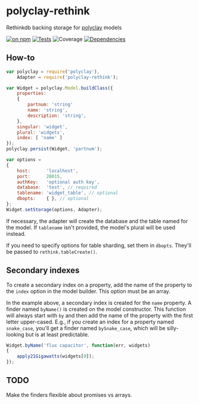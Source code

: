 # polyclay-rethink

Rethinkdb backing storage for [polyclay](https://github.com/ceejbot/polyclay) models

[![on npm](http://img.shields.io/npm/v/polyclay-rethink.svg?style=flat)](https://www.npmjs.org/package/polyclay-rethink)  [![Tests](http://img.shields.io/travis/ceejbot/polyclay-rethink.svg?style=flat)](http://travis-ci.org/ceejbot/polyclay-rethink) ![Coverage](http://img.shields.io/badge/coverage-100%25-green.svg?style=flat) [![Dependencies](http://img.shields.io/david/ceejbot/polyclay-rethink.svg?style=flat)](https://david-dm.org/ceejbot/polyclay-rethink)

## How-to

```javascript
var polyclay = require('polyclay'),
    Adapter = require('polyclay-rethink');

var Widget = polyclay.Model.buildClass({
    properties:
    {
        partnum: 'string'
        name: 'string',
        description: 'string',
    },
    singular: 'widget',
    plural: 'widgets',
    index: [ 'name' ]
});
polyclay.persist(Widget, 'partnum');

var options =
{
    host:      'localhost',
    port:      28015,
    authKey:   'optional auth key',
    database:  'test', // required
    tablename: 'widget_table', // optional
    dbopts:    { }, // optional
};
Widget.setStorage(options, Adapter);
```

If necessary, the adapter will create the database and the table named for the model. If `tablename` isn't provided, the model's plural will be used instead.

If you need to specify options for table sharding, set them in `dbopts`. They'll be passed to `rethink.tableCreate()`.

## Secondary indexes

To create a secondary index on a property, add the name of the property to the `index` option in the model builder. This option must be an array.

In the example above, a secondary index is created for the `name` property. A finder named `byName()` is created on the model constructor. This function will always start with `by` and then add the name of the property with the first letter upper-cased. E.g., if you create an index for a property named `snake_case`, you'll get a finder named `bySnake_case`, which will be silly-looking but is at least predictable.

```javascript
Widget.byName('flux capacitor', function(err, widgets)
{
    apply21Gigawatts(widgets[0]);
});
```

## TODO

Make the finders flexible about promises vs arrays.
